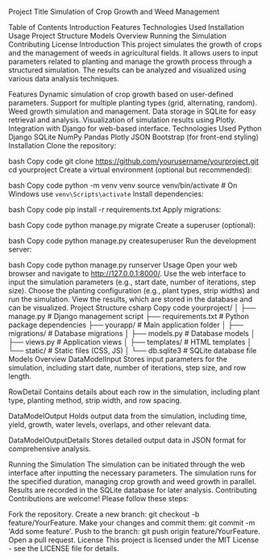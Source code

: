 Project Title
Simulation of Crop Growth and Weed Management

Table of Contents
Introduction
Features
Technologies Used
Installation
Usage
Project Structure
Models Overview
Running the Simulation
Contributing
License
Introduction
This project simulates the growth of crops and the management of weeds in agricultural fields. It allows users to input parameters related to planting and manage the growth process through a structured simulation. The results can be analyzed and visualized using various data analysis techniques.

Features
Dynamic simulation of crop growth based on user-defined parameters.
Support for multiple planting types (grid, alternating, random).
Weed growth simulation and management.
Data storage in SQLite for easy retrieval and analysis.
Visualization of simulation results using Plotly.
Integration with Django for web-based interface.
Technologies Used
Python
Django
SQLite
NumPy
Pandas
Plotly
JSON
Bootstrap (for front-end styling)
Installation
Clone the repository:

bash
Copy code
git clone https://github.com/yourusername/yourproject.git
cd yourproject
Create a virtual environment (optional but recommended):

bash
Copy code
python -m venv venv
source venv/bin/activate  # On Windows use `venv\Scripts\activate`
Install dependencies:

bash
Copy code
pip install -r requirements.txt
Apply migrations:

bash
Copy code
python manage.py migrate
Create a superuser (optional):

bash
Copy code
python manage.py createsuperuser
Run the development server:

bash
Copy code
python manage.py runserver
Usage
Open your web browser and navigate to http://127.0.0.1:8000/.
Use the web interface to input the simulation parameters (e.g., start date, number of iterations, step size).
Choose the planting configuration (e.g., plant types, strip widths) and run the simulation.
View the results, which are stored in the database and can be visualized.
Project Structure
csharp
Copy code
yourproject/
│
├── manage.py              # Django management script
├── requirements.txt       # Python package dependencies
├── yourapp/               # Main application folder
│   ├── migrations/        # Database migrations
│   ├── models.py          # Database models
│   ├── views.py           # Application views
│   ├── templates/         # HTML templates
│   └── static/            # Static files (CSS, JS)
│
└── db.sqlite3             # SQLite database file
Models Overview
DataModelInput
Stores input parameters for the simulation, including start date, number of iterations, step size, and row length.

RowDetail
Contains details about each row in the simulation, including plant type, planting method, strip width, and row spacing.

DataModelOutput
Holds output data from the simulation, including time, yield, growth, water levels, overlaps, and other relevant data.

DataModelOutputDetails
Stores detailed output data in JSON format for comprehensive analysis.

Running the Simulation
The simulation can be initiated through the web interface after inputting the necessary parameters.
The simulation runs for the specified duration, managing crop growth and weed growth in parallel.
Results are recorded in the SQLite database for later analysis.
Contributing
Contributions are welcome! Please follow these steps:

Fork the repository.
Create a new branch: git checkout -b feature/YourFeature.
Make your changes and commit them: git commit -m 'Add some feature'.
Push to the branch: git push origin feature/YourFeature.
Open a pull request.
License
This project is licensed under the MIT License - see the LICENSE file for details.
